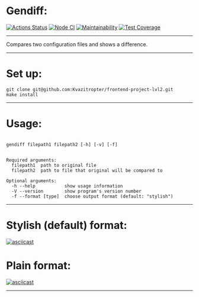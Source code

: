 # Gendiff:

[![Actions Status](https://github.com/Kvazitropter/frontend-project-lvl2/actions/workflows/hexlet-check.yml/badge.svg)](https://github.com/Kvazitropter/frontend-project-lvl2/actions)
[![Node CI](https://github.com/Kvazitropter/frontend-project-lvl2/actions/workflows/nodejs.yml/badge.svg)](https://github.com/Kvazitropter/frontend-project-lvl2/actions/workflows/nodejs.yml)
[![Maintainability](https://api.codeclimate.com/v1/badges/16f10a5e86cfc51a6022/maintainability)](https://codeclimate.com/github/Kvazitropter/frontend-project-lvl2/maintainability)
[![Test Coverage](https://api.codeclimate.com/v1/badges/16f10a5e86cfc51a6022/test_coverage)](https://codeclimate.com/github/Kvazitropter/frontend-project-lvl2/test_coverage)

---

Compares two configuration files and shows a difference.

---

# Set up:

```
git clone git@github.com:Kvazitropter/frontend-project-lvl2.git
make install
```

---

# Usage:

```

gendiff filepath1 filepath2 [-h] [-v] [-f]

```

```

Required arguments:
  filepath1  path to original file
  filepath2  path to file that original will be compared to

Optional arguments:
  -h --help           show usage information
  -V --version        show program's version number
  -f --format [type]  choose output format (default: "stylish")

```

---

# Stylish \(default\) format:

[![asciicast](https://asciinema.org/a/DwqV7pequ9D0kaw1QtPFvII5S.svg)](https://asciinema.org/a/DwqV7pequ9D0kaw1QtPFvII5S)

# Plain format:

[![asciicast](https://asciinema.org/a/680508.svg)](https://asciinema.org/a/680508)

---